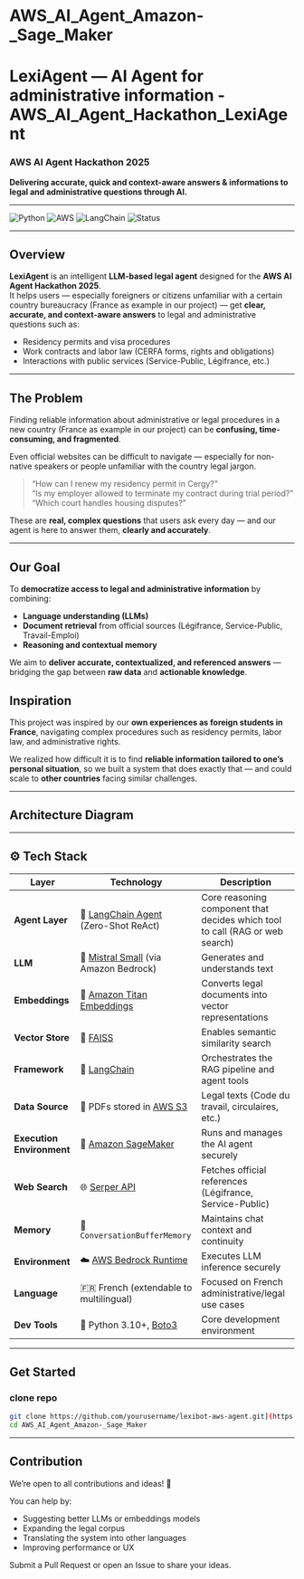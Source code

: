 # AWS_AI_Agent_Amazon-_Sage_Maker
# LexiAgent — AI Agent for administrative information - AWS_AI_Agent_Hackathon_LexiAgent
### AWS AI Agent Hackathon 2025  

 **Delivering accurate, quick and context-aware answers & informations to legal and administrative questions through AI.**

---

![Python](https://img.shields.io/badge/python-3.10%2B-blue)
![AWS](https://img.shields.io/badge/AWS-Bedrock-orange)
![LangChain](https://img.shields.io/badge/LangChain-0.2+-green)
![Status](https://img.shields.io/badge/Project-Hackathon%202025-beta)

---

## Overview

**LexiAgent** is an intelligent **LLM-based legal agent** designed for the **AWS AI Agent Hackathon 2025**.  
It helps users — especially foreigners or citizens unfamiliar with a certain country bureaucracy (France as example in our project) — get **clear, accurate, and context-aware answers** to legal and administrative questions such as:

- Residency permits and visa procedures  
- Work contracts and labor law (CERFA forms, rights and obligations)  
- Interactions with public services (Service-Public, Légifrance, etc.)

---

## The Problem

Finding reliable information about administrative or legal procedures in a new country (France as example in our project) can be **confusing, time-consuming, and fragmented**.  

Even official websites can be difficult to navigate — especially for non-native speakers or people unfamiliar with the country legal jargon.

>  “How can I renew my residency permit in Cergy?”  
>  “Is my employer allowed to terminate my contract during trial period?”  
>  “Which court handles housing disputes?”

These are **real, complex questions** that users ask every day — and our agent is here to answer them, **clearly and accurately**.

---

##  Our Goal

To **democratize access to legal and administrative information** by combining:
- **Language understanding (LLMs)**  
- **Document retrieval** from official sources (Légifrance, Service-Public, Travail-Emploi)  
- **Reasoning and contextual memory**

We aim to **deliver accurate, contextualized, and referenced answers** — bridging the gap between **raw data** and **actionable knowledge**.

##  Inspiration

This project was inspired by our **own experiences as foreign students in France**, navigating complex procedures such as residency permits, labor law, and administrative rights.  

We realized how difficult it is to find **reliable information tailored to one’s personal situation**, so we built a system that does exactly that — and could scale to **other countries** facing similar challenges.

---

##  Architecture Diagram


---

## ⚙️ Tech Stack

| Layer | Technology | Description |
|-------|-------------|-------------|
| **Agent Layer** | 🤖 [LangChain Agent](https://python.langchain.com/docs/modules/agents/) (Zero-Shot ReAct) | Core reasoning component that decides which tool to call (RAG or web search) |
| **LLM** | 🧠 [Mistral Small](https://aws.amazon.com/bedrock/) (via Amazon Bedrock) | Generates and understands text |
| **Embeddings** | 🔢 [Amazon Titan Embeddings](https://aws.amazon.com/bedrock/titan/) | Converts legal documents into vector representations |
| **Vector Store** | 🧮 [FAISS](https://github.com/facebookresearch/faiss) | Enables semantic similarity search |
| **Framework** | 🔗 [LangChain](https://www.langchain.com/) | Orchestrates the RAG pipeline and agent tools |
| **Data Source** | 📄 PDFs stored in [AWS S3](https://aws.amazon.com/s3/) | Legal texts (Code du travail, circulaires, etc.) |
| **Execution Environment** | 🧪 [Amazon SageMaker](https://aws.amazon.com/sagemaker/) | Runs and manages the AI agent securely |
| **Web Search** | 🌐 [Serper API](https://serper.dev/) | Fetches official references (Légifrance, Service-Public) |
| **Memory** | 🧩 `ConversationBufferMemory` | Maintains chat context and continuity |
| **Environment** | ☁️ [AWS Bedrock Runtime](https://aws.amazon.com/bedrock/) | Executes LLM inference securely |
| **Language** | 🇫🇷 French (extendable to multilingual) | Focused on French administrative/legal use cases |
| **Dev Tools** | 🐍 Python 3.10+, [Boto3](https://boto3.amazonaws.com/v1/documentation/api/latest/index.html) | Core development environment |


--- 
## Get Started 
### clone repo
```bash
git clone https://github.com/yourusername/lexibot-aws-agent.git](https://github.com/k-Refuge/AWS_AI_Agent_Amazon-_Sage_Maker.git
cd AWS_AI_Agent_Amazon-_Sage_Maker
```

---
## Contribution
We’re open to all contributions and ideas! 🙌

You can help by:
- Suggesting better LLMs or embeddings models
- Expanding the legal corpus
- Translating the system into other languages
- Improving performance or UX

Submit a Pull Request or open an Issue to share your ideas.



